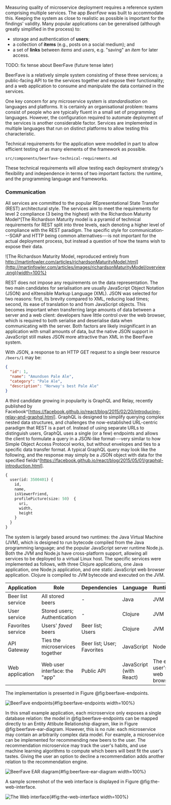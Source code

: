 Measuring quality of microservice deployment requires a reference system comprising multiple services. The app _BeerFave_ was built to accommodate this. Keeping the system as close to realistic as possible is important for the findings' validity. Many popular applications can be generalised (although greatly simplified in the process) to:

- storage and authentication of __users__;
- a collection of __items__ (e.g., posts on a social medium); and
- a set of __links__ between _items_ and _users_, e.g. "saving" an _item_ for later access.

TODO: fix tense about BeerFave (future tense later)

BeerFave is a relatively simple system consisting of these three services; a public-facing API to tie the services together and expose their functionality; and a web application to consume and manipulate the data contained in the services.

One key concern for any microservice system is _standardisation_ on languages and platforms. It is certainly an organisational problem: teams consist of people who are typically fluent in a small set of programming languages. However, the configuration required to automate deployment of the services is another considerable factor. Services are implemented in multiple languages that run on distinct platforms to allow testing this characteristic.

Technical requirements for the application were modelled in part to allow efficient testing of as many elements of the framework as possible.

```include
src/components/beerfave-technical-requirements.md
```

These technical requirements will allow testing each deployment strategy's flexibility and independence in terms of two important factors: the runtime, and the programming language and frameworks.

### Communication

All services are committed to the popular REpresentational State Transfer (REST) architectural style. The services aim to meet the requirements for level 2 compliance (3 being the highest) with the Richardson Maturity Model^[The Richardson Maturity model is a pyramid of technical requirements for REST split into three levels, each denoting a higher level of compliance with the REST paradigm. The specific style for communication---SOAP and HTTP being common alternatives---is not important for the actual deployment process, but instead a question of how the teams wish to expose their data.

![The Richardson Maturity Model, reproduced entirely from http://martinfowler.com/articles/richardsonMaturityModel.html](http://martinfowler.com/articles/images/richardsonMaturityModel/overview.png){width=100%}

REST does not impose any requirements on the data representation. The two main candidates for serialisation are usually JavaScript Object Notation (JSON) and eXtensible Markup Language (XML). JSON was selected for two reasons: first, its brevity compared to XML, reducing load times; second, its ease of translation to and from JavaScript objects. This becomes important when transferring large amounts of data between a server and a web client: developers have little control over the web browser, which is required to both serialise and deserialise data when communicating with the server. Both factors are likely insignificant in an application with small amounts of data, but the native JSON support in JavaScript still makes JSON more attractive than XML in the BeerFave system.

With JSON, a response to an HTTP GET request to a single beer resource `/beers/1` may be:

```json
{
  "id": 1,
  "name": "Amundsen Pale Ale",
  "category": "Pale Ale",
  "description": "Norway's best Pale Ale"
}
```

A third candidate growing in popularity is GraphQL and Relay, recently published by Facebook^[https://facebook.github.io/react/blog/2015/02/20/introducing-relay-and-graphql.html]. GraphQL is designed to simplify querying complex nested data structures, and challenges the now-established URL-centric paradigm that REST is a part of. Instead of using separate URLs to distinguish users, GraphQL uses a single (or a few) endpoints and allows the client to formulate a query in a JSON-like format---very similar to how Simple Object Access Protocol works, but without envelopes and ties to a specific data transfer format. A typical GraphQL query may look like the following, and the response may simply be a JSON object with data for the specified fields^[https://facebook.github.io/react/blog/2015/05/01/graphql-introduction.html].

```graphql
{
  user(id: 3500401) {
    id,
    name,
    isViewerFriend,
    profilePicture(size: 50)  {
      uri,
      width,
      height
    }
  }
}
```

The system is largely based around two runtimes: the Java Virtual Machine (JVM), which is designed to run bytecode compiled from the Java programming language; and the popular JavaScript server runtime Node.js. Both the JVM and Node.js have cross-platform support, allowing all services to be deployed to a virtual Linux host. The specific services were implemented as follows, with three Clojure applications, one Java application, one Node.js application, and one static JavaScript web browser application. Clojure is compiled to JVM bytecode and executed on the JVM.

| Application | Role | Dependencies | Language | Runtime
| ------------ | -------------------------------- | --------------------- | ---------- | ---------
| Beer list service | All stored beers | - | Java | JVM
| User service | Stored users; Authentication | - | Clojure | JVM
| Favorites service | Users' _faved_ beers | Beer list; Users | Clojure | JVM
| API Gateway | Ties the microservices together | Beer list; User; Favorites | JavaScript | Node.js
| Web application | Web user interface: the "app" | Public API | JavaScript (with React) | The end user's web browser

The implementation is presented in Figure @fig:beerfave-endpoints.

![BeerFave endpoints](http://img.ctrlv.in/img/16/05/09/572fd4f854fb2.png){#fig:beerfave-endpoints width=100%}

In this small example application, each microservice only exposes a single database relation: the model in @fig:beerfave-endpoints can be mapped directly to an Entity Attibute Relationship diagram, like in Figure @fig:beerfave-ear-diagram. However, this is no rule: each microservice may contain an arbitrarily complex data model. For example, a microservice can be implemented for recommending new beers to the user. The recommendation microservice may track the user's habits, and use machine learning algorithms to compute which beers will best fit the user's tastes. Giving the user an option to decline a recommendation adds another relation to the recommendation engine.

![BeerFave EAR diagram](http://img.ctrlv.in/img/16/05/09/572fcdd81caca.png){#fig:beerfave-ear-diagram width=100%}

A sample screenshot of the web interface is displayed in Figure @fig:the-web-interface.

![The Web interface](http://img.ctrlv.in/img/16/04/16/5712755b3f165.png){#fig:the-web-interface width=100%}

